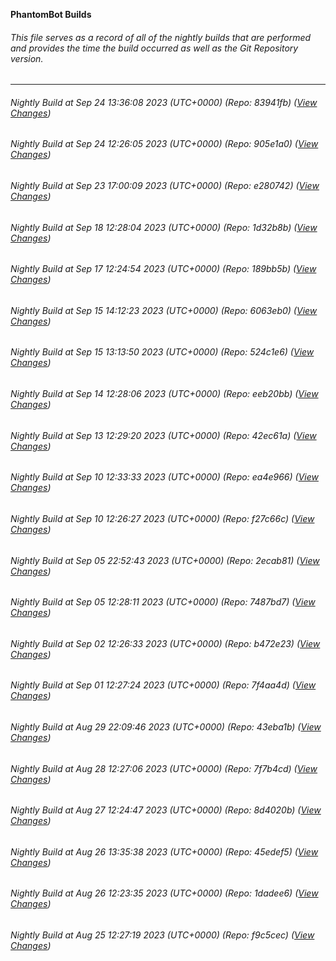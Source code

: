 **PhantomBot Builds**

###### This file serves as a record of all of the nightly builds that are performed and provides the time the build occurred as well as the Git Repository version.
-------------------------------------------------------------------------------------------------------------
###### Nightly Build at Sep 24 13:36:08 2023 (UTC+0000) (Repo: 83941fb) ([View Changes](https://github.com/PhantomBot/PhantomBot/compare/905e1a0...83941fb))
###### Nightly Build at Sep 24 12:26:05 2023 (UTC+0000) (Repo: 905e1a0) ([View Changes](https://github.com/PhantomBot/PhantomBot/compare/e280742...905e1a0))
###### Nightly Build at Sep 23 17:00:09 2023 (UTC+0000) (Repo: e280742) ([View Changes](https://github.com/PhantomBot/PhantomBot/compare/1d32b8b...e280742))
###### Nightly Build at Sep 18 12:28:04 2023 (UTC+0000) (Repo: 1d32b8b) ([View Changes](https://github.com/PhantomBot/PhantomBot/compare/189bb5b...1d32b8b))
###### Nightly Build at Sep 17 12:24:54 2023 (UTC+0000) (Repo: 189bb5b) ([View Changes](https://github.com/PhantomBot/PhantomBot/compare/6063eb0...189bb5b))
###### Nightly Build at Sep 15 14:12:23 2023 (UTC+0000) (Repo: 6063eb0) ([View Changes](https://github.com/PhantomBot/PhantomBot/compare/524c1e6...6063eb0))
###### Nightly Build at Sep 15 13:13:50 2023 (UTC+0000) (Repo: 524c1e6) ([View Changes](https://github.com/PhantomBot/PhantomBot/compare/eeb20bb...524c1e6))
###### Nightly Build at Sep 14 12:28:06 2023 (UTC+0000) (Repo: eeb20bb) ([View Changes](https://github.com/PhantomBot/PhantomBot/compare/42ec61a...eeb20bb))
###### Nightly Build at Sep 13 12:29:20 2023 (UTC+0000) (Repo: 42ec61a) ([View Changes](https://github.com/PhantomBot/PhantomBot/compare/ea4e966...42ec61a))
###### Nightly Build at Sep 10 12:33:33 2023 (UTC+0000) (Repo: ea4e966) ([View Changes](https://github.com/PhantomBot/PhantomBot/compare/f27c66c...ea4e966))
###### Nightly Build at Sep 10 12:26:27 2023 (UTC+0000) (Repo: f27c66c) ([View Changes](https://github.com/PhantomBot/PhantomBot/compare/2ecab81...f27c66c))
###### Nightly Build at Sep 05 22:52:43 2023 (UTC+0000) (Repo: 2ecab81) ([View Changes](https://github.com/PhantomBot/PhantomBot/compare/7487bd7...2ecab81))
###### Nightly Build at Sep 05 12:28:11 2023 (UTC+0000) (Repo: 7487bd7) ([View Changes](https://github.com/PhantomBot/PhantomBot/compare/b472e23...7487bd7))
###### Nightly Build at Sep 02 12:26:33 2023 (UTC+0000) (Repo: b472e23) ([View Changes](https://github.com/PhantomBot/PhantomBot/compare/7f4aa4d...b472e23))
###### Nightly Build at Sep 01 12:27:24 2023 (UTC+0000) (Repo: 7f4aa4d) ([View Changes](https://github.com/PhantomBot/PhantomBot/compare/43eba1b...7f4aa4d))
###### Nightly Build at Aug 29 22:09:46 2023 (UTC+0000) (Repo: 43eba1b) ([View Changes](https://github.com/PhantomBot/PhantomBot/compare/7f7b4cd...43eba1b))
###### Nightly Build at Aug 28 12:27:06 2023 (UTC+0000) (Repo: 7f7b4cd) ([View Changes](https://github.com/PhantomBot/PhantomBot/compare/8d4020b...7f7b4cd))
###### Nightly Build at Aug 27 12:24:47 2023 (UTC+0000) (Repo: 8d4020b) ([View Changes](https://github.com/PhantomBot/PhantomBot/compare/45edef5...8d4020b))
###### Nightly Build at Aug 26 13:35:38 2023 (UTC+0000) (Repo: 45edef5) ([View Changes](https://github.com/PhantomBot/PhantomBot/compare/1dadee6...45edef5))
###### Nightly Build at Aug 26 12:23:35 2023 (UTC+0000) (Repo: 1dadee6) ([View Changes](https://github.com/PhantomBot/PhantomBot/compare/f9c5cec...1dadee6))
###### Nightly Build at Aug 25 12:27:19 2023 (UTC+0000) (Repo: f9c5cec) ([View Changes](https://github.com/PhantomBot/PhantomBot/compare/74eee3d...f9c5cec))
